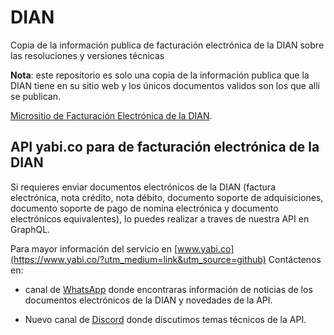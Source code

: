 # DIAN

Copia de la información publica de facturación electrónica de la DIAN sobre las resoluciones y versiones técnicas

**Nota**: este repositorio es solo una copia de la información publica que la DIAN tiene en su sitio web y los únicos documentos validos son los que allí se publican.

[Micrositio de Facturación Electrónica de la DIAN]([https://duckduckgo.com](https://micrositios.dian.gov.co/sistema-de-facturacion-electronica/)https://micrositios.dian.gov.co/sistema-de-facturacion-electronica/).

## API yabi.co para de facturación electrónica de la DIAN

Si requieres enviar documentos electrónicos de la DIAN (factura electrónica, nota crédito, nota débito, documento soporte de adquisiciones, documento soporte de pago de nomina electrónica y documento electrónicos equivalentes), lo puedes realizar a traves de nuestra API en GraphQL.

Para mayor información del servicio en [www.yabi.co](https://www.yabi.co/?utm_medium=link&utm_source=github)
Contáctenos en:

* canal de [WhatsApp](https://www.whatsapp.com/channel/0029VaAMxQDId7nE69gBZC1i) donde encontraras información de noticias de los documentos electrónicos de la DIAN y novedades de la API.

* Nuevo canal de [Discord](https://discord.gg/VzUjnyzM) donde discutimos temas técnicos de la API.